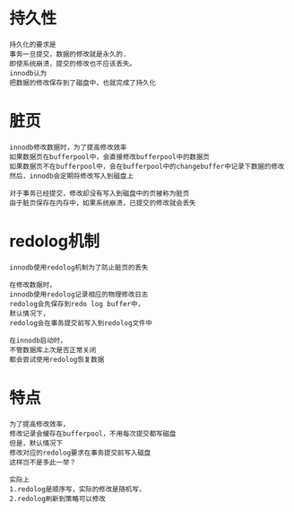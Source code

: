 
# 持久性

    持久化的要求是
	事务一旦提交，数据的修改就是永久的.
	即使系统崩溃，提交的修改也不应该丢失。
    innodb认为
    把数据的修改保存到了磁盘中，也就完成了持久化
    
# 脏页

    innodb修改数据时，为了提高修改效率
    如果数据页在bufferpool中，会直接修改bufferpool中的数据页
    如果数据页不在bufferpool中，会在bufferpool中的changebuffer中记录下数据的修改
    然后，innodb会定期将修改写入到磁盘上
    
    对于事务已经提交，修改却没有写入到磁盘中的页被称为脏页
    由于脏页保存在内存中，如果系统崩溃，已提交的修改就会丢失
    
 # redolog机制           
 
    innodb使用redolog机制为了防止脏页的丢失  
    
    在修改数据时，
    innodb使用redolog记录相应的物理修改日志
    redolog会先保存到redo log buffer中，
    默认情况下，
    redolog会在事务提交前写入到redolog文件中
    
    在innodb启动时，
    不管数据库上次是否正常关闭
    都会尝试使用redolog恢复数据

# 特点

    为了提高修改效率，
    修改记录会缓存在bufferpool，不用每次提交都写磁盘
    但是，默认情况下
    修改对应的redolog要求在事务提交前写入磁盘
    这样岂不是多此一举？
    
    实际上
    1.redolog是顺序写，实际的修改是随机写，
    2.redolog刷新到策略可以修改
    
        


	




